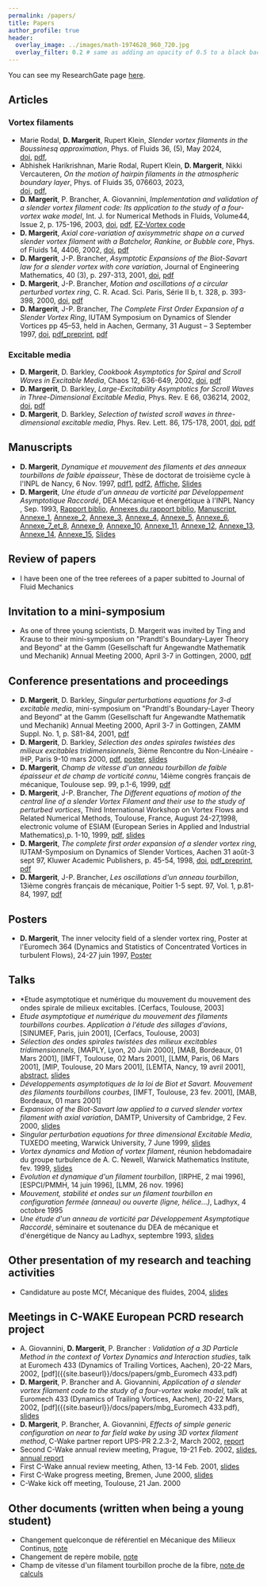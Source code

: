 ```yaml
---
permalink: /papers/
title: Papers
author_profile: true
header:
  overlay_image: ../images/math-1974628_960_720.jpg
  overlay_filter: 0.2 # same as adding an opacity of 0.5 to a black background
---
```


<!--- comment -->


You can see my ResearchGate page [here](https://www.researchgate.net/profile/Daniel-Margerit).

## Articles

### Vortex filaments
-  Marie Rodal, **D. Margerit**, Rupert Klein, *Slender vortex filaments in the Boussinesq approximation*, 
     Phys. of Fluids 36, (5), May 2024,  
   [doi]( https://doi.org/10.1063/5.0205028),
    [pdf](https://pubs.aip.org/aip/pof/article-pdf/doi/10.1063/5.0205028/20134372/056604_1_5.0205028.pdf), 
-  Abhishek Harikrishnan, Marie Rodal, Rupert Klein, **D. Margerit**, Nikki Vercauteren, *On the motion of hairpin filaments in the atmospheric boundary layer*, 
     Phys. of Fluids 35, 076603, 2023,  
   [doi]( https://doi.org/10.1063/5.0151078),
    [pdf](https://pubs.aip.org/aip/pof/article-pdf/doi/10.1063/5.0151078/18034465/076603_1_5.0151078.pdf), 
- **D. Margerit**, P. Brancher, A. Giovannini, *Implementation and validation of a slender vortex filament code: Its application to the study of a four-vortex wake model*, 
     Int. J. for Numerical Methods in Fluids, Volume44, Issue 2, p. 175-196, 2003, 
   [doi]( https://doi.org/10.1002/fld.634),
    [pdf]({{site.baseurl}}/docs/papers/crowdaniel.pdf), [EZ-Vortex code](https://github.com/danielmargerit/ezvortex)
    <!---https://core.ac.uk/download/pdf/185271168.pdf -->
- **D. Margerit**, *Axial core-variation of axisymmetric shape on a curved slender vortex filament with a Batchelor, Rankine, or Bubble core*, 
    Phys. of Fluids 14, 4406, 2002, 
   [doi](https://doi.org/10.1063/1.1516210),
    [pdf]({{site.baseurl}}/docs/papers/pof.pdf)
- **D. Margerit**, J-P. Brancher, *Asymptotic Expansions of the Biot-Savart law for a slender vortex with core variation*, Journal of Engineering Mathematics, 40 (3), p. 297-313, 2001, 
   [doi](https://doi.org/10.1023/A:1017598528328),
    [pdf]({{site.baseurl}}/docs/papers/biotnn.pdf)
- **D. Margerit**, J-P. Brancher, *Motion and oscillations of a circular perturbed vortex ring*, C. R. Acad. Sci. Paris, Série II b, t. 328, p. 393-398, 2000, 
   [doi]( 
10.1016/S1620-7742(00)00046-5),
    [pdf]({{site.baseurl}}/docs/papers/Motion_and_oscillations_of_a_circular.pdf)
- **D. Margerit**, J-P. Brancher, *The Complete First Order Expansion of a Slender Vortex Ring*, IUTAM Symposium on Dynamics of Slender Vortices pp 45–53, held in Aachen, Germany, 31 August – 3 September 1997, 
[doi]( 10.1007/978-94-011-5042-2_4),
	[pdf_preprint]({{site.baseurl}}/docs/papers/iutam_slender_vortex_dm_pp.pdf),
	[pdf]({{site.baseurl}}/docs/papers/iutam_slender_vortex_dm.pdf)

### Excitable media
<!--- https://warwick.ac.uk/fac/sci/maths/people/staff/dwight_barkley/home_page/  -->
- **D. Margerit**, D. Barkley, *Cookbook Asymptotics for Spiral and Scroll Waves in Excitable Media*, Chaos 12, 636-649, 2002, 
   [doi](https://doi.org/10.1063/1.1494875),
    [pdf]({{site.baseurl}}/docs/papers/chaos.pdf)
- **D. Margerit**, D. Barkley, *Large-Excitability Asymptotics for Scroll Waves in Three-Dimensional Excitable Media*, Phys. Rev. E 66, 036214, 2002, 
   [doi](https://doi.org/10.1103/PhysRevE.66.036214),
    [pdf]({{site.baseurl}}/docs/papers/pre.pdf)
- **D. Margerit**, D. Barkley, *Selection of twisted scroll waves in three-dimensional excitable media*, Phys. Rev. Lett. 86, 175-178, 2001, 
   [doi](https://doi.org/10.1103/physrevlett.86.175),
    [pdf]({{site.baseurl}}/docs/papers/prl.pdf)


## Manuscripts
- **D. Margerit**, *Dynamique et mouvement des filaments et des anneaux tourbillons de faible épaisseur*, Thèse de doctorat de troisième cycle à l'INPL de Nancy, 6 Nov. 1997, 
[pdf1]({{site.baseurl}}/docs/papers/PhDThesis_D.Margerit_1997INPL132N.pdf), 
[pdf2]({{site.baseurl}}/docs/papers/INPL_T_1997_MARGERIT_D.pdf), 
[Affiche]({{site.baseurl}}/docs/slides/phd_affiche.pdf), 
[Slides]({{site.baseurl}}/docs/slides/phd_slides.pdf)
- **D. Margerit**, *Une étude d'un anneau de vorticité par Développement  Asymptotique Raccordé*,  DEA  Mécanique et énergétique à l'INPL Nancy , Sep. 1993,
[Rapport biblio]({{site.baseurl}}/docs/papers/Rap_Biblio_Vorticity.pdf), 
[Annexes du rapport biblio]({{site.baseurl}}/docs/papers/Rap_Biblio_Vorticity_annexes.pdf), 
[Manuscript]({{site.baseurl}}/docs/papers/DEA_M2_Research_DM_1993.pdf), 
[Annexe_1]({{site.baseurl}}/docs/papers/DEA_M2_Annexe_1.pdf), 
[Annexe_2]({{site.baseurl}}/docs/papers/DEA_M2_Annexe_2.pdf), 
[Annexe_3]({{site.baseurl}}/docs/papers/DEA_M2_Annexe_3.pdf), 
[Annexe_4]({{site.baseurl}}/docs/papers/DEA_M2_Annexe_4.pdf), 
[Annexe_5]({{site.baseurl}}/docs/papers/DEA_M2_Annexe_5.pdf), 
[Annexe_6]({{site.baseurl}}/docs/papers/DEA_M2_Annexe_6.pdf), 
[Annexe_7_et_8]({{site.baseurl}}/docs/papers/DEA_M2_Annexe_7_et_8.pdf), 
[Annexe_9]({{site.baseurl}}/docs/papers/DEA_M2_Annexe_9.pdf), 
[Annexe_10]({{site.baseurl}}/docs/papers/DEA_M2_Annexe_10.pdf), 
[Annexe_11]({{site.baseurl}}/docs/papers/DEA_M2_Annexe_11.pdf), 
[Annexe_12]({{site.baseurl}}/docs/papers/DEA_M2_Annexe_12.pdf), 
[Annexe_13]({{site.baseurl}}/docs/papers/DEA_M2_Annexe_13.pdf), 
[Annexe_14]({{site.baseurl}}/docs/papers/DEA_M2_Annexe_14.pdf), 
[Annexe_15]({{site.baseurl}}/docs/papers/DEA_M2_Annexe_15.pdf), 
[Slides]({{site.baseurl}}/docs/slides/DEA_M2_slides.pdf) 


## Review of papers
- I have been one of the tree referees of a paper subitted to Journal of Fluid Mechanics

## Invitation to a mini-symposium
- As one of three young scientists, D. Margerit was invited by Ting and Krause to their mini-symposium on "Prandtl's Boundary-Layer Theory and Beyond" at the
Gamm (Gesellschaft fur Angewandte Mathematik und Mechanik) Annual Meeting 2000, April 3-7 in Gottingen, 2000, [pdf]({{site.baseurl}}/docs/papers/minis10.pdf)

## Conference presentations and proceedings
<!--- http://nonlineaire.univ-lille1.fr/SNL/media/2008/CR/ComptesRendusRNL2008.pdf  -->
- **D. Margerit**, D. Barkley, *Singular perturbations equations for 3-d excitable media*, mini-symposium on "Prandtl's Boundary-Layer Theory and Beyond" 
     at the Gamm (Gesellschaft fur Angewandte Mathematik und Mechanik) Annual Meeting 2000, April 3-7 in Gottingen, ZAMM Suppl. No. 1, p. S81-84, 2001, [pdf]({{site.baseurl}}/docs/papers/minis10.pdf)
- **D. Margerit**, D. Barkley, *Sélection des ondes spirales twistées des milieux excitables tridimensionnels*, 3ième Rencontre du Non-Linéaire - IHP, Paris 9-10 mars 2000, 
[pdf]({{site.baseurl}}/docs/papers/NL2000.pdf), 
[poster]({{site.baseurl}}/docs/slides/J_NL_poster.pdf), 
[slides]({{site.baseurl}}/docs/slides/J_NL_slides.pdf)
- **D. Margerit**, *Champ de vitesse d'un anneau tourbillon de faible épaisseur et de champ de vorticité connu*, 14ième congrès français de mécanique, Toulouse sep. 99, p.1-6, 1999, [pdf]({{site.baseurl}}/docs/papers/CFM_14.pdf)
- **D. Margerit**, J-P. Brancher, *The Different equations of motion of the central line of a slender Vortex Filament and their use to the study of perturbed vortices*, 
    Third International Workshop on Vortex Flows and Related Numerical Methods, Toulouse, France, August 24-27,1998, electronic volume of ESIAM 
   (European Series in Applied and Industrial Mathematics),p. 1-10, 1999, 
   [pdf]({{site.baseurl}}/docs/papers/margerit_esaim_1999.pdf), 
[slides]({{site.baseurl}}/docs/slides/margerit_esaim_1999_slides.pdf)
- **D. Margerit**, *The complete first order expansion of a slender vortex ring*, IUTAM-Symposium on Dynamics of Slender Vortices, Aachen 31 août-3 sept 97, Kluwer Academic Publishers, p. 45-54, 1998, 
[doi]( 10.1007/978-94-011-5042-2_4),
	[pdf_preprint]({{site.baseurl}}/docs/papers/iutam_slender_vortex_dm_pp.pdf),
	[pdf]({{site.baseurl}}/docs/papers/iutam_slender_vortex_dm.pdf)
- **D. Margerit**, J-P. Brancher, *Les oscillations d'un anneau tourbillon*, 13ième congrès français de mécanique, Poitier 1-5 sept. 97, Vol. 1, p.81-84, 1997, [pdf]({{site.baseurl}}/docs/papers/CFM_13.pdf)

## Posters
- **D. Margerit**, The inner velocity field of a slender vortex ring, Poster at l'Euromech 364 (Dynamics and Statistics of Concentrated Vortices in turbulent Flows), 24-27 juin 1997, 
[Poster]({{site.baseurl}}/docs/slides/poster_euromech_97.pdf)

## Talks
- *Etude asymptotique et numérique du mouvement du mouvement des ondes spirale de milieux excitables. [Cerfacs, Toulouse, 2003]
- *Etude asymptotique et numérique du mouvement des filaments tourbillons courbes. Application à l'étude des sillages d'avions*, [SINUMEF, Paris, juin 2001], [Cerfacs, Toulouse, 2003]
- *Sélection des ondes spirales twistées  des milieux excitables tridimensionnels*, 
[MAPLY, Lyon, 20 Juin 2000],
[MAB, Bordeaux, 01 Mars 2001], 
[IMFT, Toulouse, 02 Mars 2001], 
[LMM, Paris, 06 Mars 2001], 
[MIP, Toulouse, 20 Mars 2001], 
[LEMTA, Nancy, 19 avril 2001], 
[abstract]({{site.baseurl}}/docs/slides/lyon_abstract.pdf), 
[slides]({{site.baseurl}}/docs/slides/ondes_spirales.pdf) 
- *Développements asymptotiques de la loi de Biot et Savart. Mouvement des filaments tourbillons courbes*, 
[IMFT, Toulouse, 23 fev. 2001], 
[MAB, Bordeaux, 01 mars 2001]
- *Expansion of the Biot-Savart law applied to a curved slender vortex filament with axial variation*, DAMTP, University of Cambridge, 2 Fev. 2000, 
[slides]({{site.baseurl}}/docs/slides/dampt_slides.pdf)
- *Singular perturbation equations for three dimensional Excitable Media*, TUXEDO meeting, Warwick University, 7 June 1999, 
[slides]({{site.baseurl}}/docs/slides/warwick_tuxedo.pdf)
- *Vortex dynamics and Motion of vortex filament*, réunion hebdomadaire du groupe turbulence de A. C. Newell, Warwick Mathematics Institute, fev. 1999, 
[slides]({{site.baseurl}}/docs/slides/warwick_talk_vortex.pdf)
- *Evolution et dynamique d'un filament tourbillon*, 
[IRPHE, 2 mai 1996], 
[ESPCI/PMMH, 14 juin 1996], 
[LMM, 26 nov. 1996]
- *Mouvement, stabilité et ondes sur un filament tourbillon en configuration fermée (anneau) ou ouverte (ligne, hélice...)*, Ladhyx, 4 octobre 1995
- *Une étude d'un anneau de vorticité par Développement Asymptotique Raccordé*, séminaire et soutenance du DEA de mécanique et d'énergétique de Nancy au Ladhyx, septembre 1993, 
[slides]({{site.baseurl}}/docs/slides/DEA_M2_slides.pdf)

## Other presentation of my research and teaching activities
- Candidature au poste MCf, Mécanique des fluides, 2004, [slides]({{site.baseurl}}/docs/slides/audition_mdc.pdf)

## Meetings in C-WAKE European PCRD research project
- A. Giovannini, **D. Margerit**, P. Brancher : *Validation of a 3D Particle Method in the context of Vortex Dynamics and Interaction studies*, talk at Euromech 433 (Dynamics of Trailing Vortices, Aachen), 20-22 Mars, 2002,
[pdf]({{site.baseurl}}/docs/papers/gmb_Euromech 433.pdf)
- **D. Margerit**, P. Brancher and A. Giovannini, *Application of a slender vortex filament code to the study of a four-vortex wake model*, talk at Euromech 433 (Dynamics of Trailing Vortices, Aachen), 20-22 Mars, 2002, 
[pdf]({{site.baseurl}}/docs/papers/mbg_Euromech 433.pdf), 
[slides]({{site.baseurl}}/docs/slides/euromech_2002_aachen.pdf)
- **D. Margerit**, P. Brancher, A. Giovannini, *Effects of simple generic configuration on near to far field wake by using 3D vortex filament method*, C-Wake partner report UPS-PR 2.2.3-2, March 2002, 
[report]({{site.baseurl}}/docs/papers/cwake_rep.pdf)
- Second C-Wake annual review meeting, Prague, 19-21 Feb. 2002, [slides]({{site.baseurl}}/docs/slides/vortex_prague.pdf), [annual report]({{site.baseurl}}/docs/slides/vortex_prague_apr.pdf)
- First C-Wake annual review meeting, Athen, 13-14 Feb. 2001, [slides]({{site.baseurl}}/docs/slides/vortex_athen.pdf)
- First C-Wake progress meeting, Bremen, June 2000, [slides]({{site.baseurl}}/docs/slides/vortex_breme.pdf)
- C-Wake kick off meeting, Toulouse, 21 Jan. 2000


<!--- ## MdC Dossier -->

## Other documents (written when being a young student)
- Changement quelconque de référentiel en Mécanique des Milieux Continus, [note]({{site.baseurl}}/docs/other/Chgt_ref-1.pdf.pdf)
- Changement de repère mobile, [note]({{site.baseurl}}/docs/other/Chgt_ref-2.pdf.pdf)
- Champ de vitesse d'un filament tourbillon proche de la fibre, [note de calculs]({{site.baseurl}}/docs/other/Filament_Dev_Ext_near_0.pdf)
